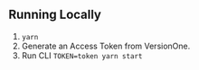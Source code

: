## Running Locally

1. `yarn`
2. Generate an Access Token from VersionOne.
3. Run CLI `TOKEN=token yarn start`
